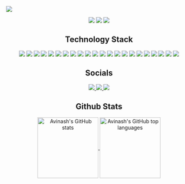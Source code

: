 <img src="https://github.com/git-avinash/git-avinash/blob/main/assets/banner.png" />

<p align="center">
  <img src="https://badges.pufler.dev/visits/git-avinash/git-avinash"/> 
  <img src="https://badges.pufler.dev/repos/git-avinash"/>
  <img src="https://badges.pufler.dev/commits/monthly/git-avinash" />
</p>

<h2 align="center">Technology Stack</h2>
<p align="center">
   <img src="https://img.shields.io/badge/Python-0d1117?style=flat-square&logo=python"/>
   <img src="https://img.shields.io/badge/Dart-0d1117?style=flat-square&logo=dart"/>
   <img src="https://img.shields.io/badge/Flutter-0d1117?style=flat-square&logo=flutter"/>
   <img src="https://img.shields.io/badge/HTML5-0d1117?style=flat-square&logo=html5"/>
   <img src="https://img.shields.io/badge/CSS3-0d1117?style=flat-square&logo=css3"/>
   <img src="https://img.shields.io/badge/JavaScript-0d1117?style=flat-square&logo=javascript"/>
   <img src="https://img.shields.io/badge/React.js-0d1117?style=flat-square&logo=react"/>
   <img src="https://img.shields.io/badge/Bootstrap-0d1117?style=flat-square&logo=bootstrap"/>
   <img src="https://img.shields.io/badge/TailWind-0d1117?style=flat-square&logo=tailwindcss"/>
   <img src="https://img.shields.io/badge/MaterialUI-0d1117?style=flat-square&logo=mui"/>
   <img src="https://img.shields.io/badge/Node.js-0d1117?style=flat-square&logo=Node.js"/>
   <img src="https://img.shields.io/badge/Express.js-0d1117?style=flat-square&logo=express"/>
   <img src="https://img.shields.io/badge/Flask-0d1117?style=flat-square&logo=flask"/>
   <img src="https://img.shields.io/badge/FastAPI-0d1117?style=flat-square&logo=fastapi"/>
   <img src="https://img.shields.io/badge/Socket.io-0d1117?style=flat-square&logo=Socket.io"/>
   <img src="https://img.shields.io/badge/Django-0d1117?style=flat-square&logo=django"/>
   <img src="https://img.shields.io/badge/MySQL-0d1117?style=flat-square&logo=mysql"/>
   <img src="https://img.shields.io/badge/MongoDB-0d1117?style=flat-square&logo=mongodb"/>
   <img src="https://img.shields.io/badge/Heroku-0d1117?style=flat-square&logo=heroku"/>
   <img src="https://img.shields.io/badge/Netlify-0d1117?style=flat-square&logo=netlify"/>
   <img src="https://img.shields.io/badge/Selenium-0d1117?style=flat-square&logo=selenium"/>
   <img src="https://img.shields.io/badge/Postman-0d1117?style=flat-square&logo=postman"/>
</p>
   
<h2 align="center">Socials</h2>
<p align="center">
   <a href="mailto: mail.avinashsah@gmail.com">
      <img src="https://img.shields.io/badge/Mail-0d1117?style=flat-square&logo=gmail"/>
   </a>
   <a href="https://www.linkedin.com/in/dev-avi/">
      <img src="https://img.shields.io/badge/LinkedIn-0d1117?style=flat-square&logo=linkedin"/>
   </a>
   <a href="https://www.instagram.com/avinashsah_/">
      <img src="https://img.shields.io/badge/Instagram-0d1117?style=flat-square&logo=instagram"/>
   </a>
</p>

<h2 align="center">Github Stats</h2>
<p align="center">
   <a href="https://github.com/git-avinash">
      <img align="center" height="165em" src="https://github-readme-stats.vercel.app/api?username=git-avinash&show_icons=true&theme=dracula&hide_border=true&count_private=true&include_all_commits=true" alt="Avinash's GitHub stats" />
      <img align="center" height="165em" src="https://github-readme-stats.vercel.app/api/top-langs/?username=git-avinash&theme=dracula&hide_border=true&layout=compact&include_all_commits=true&count_private=true&langs_count=8" alt="Avinash's GitHub top languages" />
  </a>
</p>
